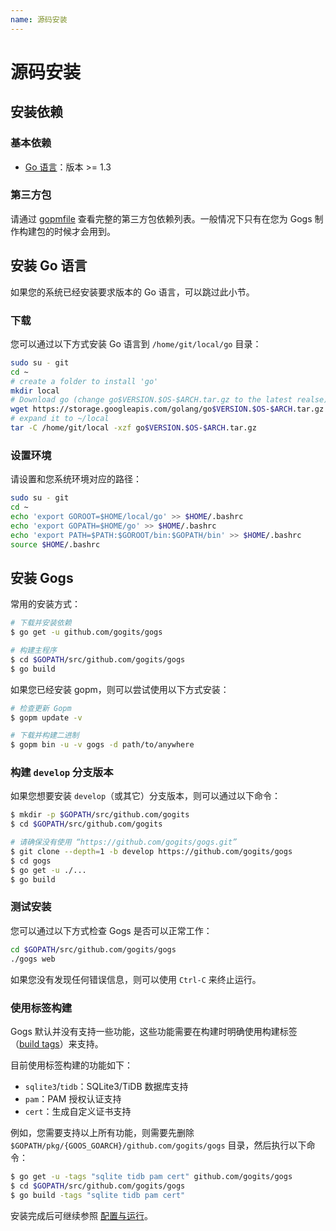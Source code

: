 ```yaml
---
name: 源码安装
---
```


# 源码安装

## 安装依赖

### 基本依赖

- [Go 语言](http://golang.org)：版本 >= 1.3

### 第三方包

请通过 [gopmfile](https://github.com/gogits/gogs/blob/master/.gopmfile) 查看完整的第三方包依赖列表。一般情况下只有在您为 Gogs 制作构建包的时候才会用到。

## 安装 Go 语言

如果您的系统已经安装要求版本的 Go 语言，可以跳过此小节。

### 下载

您可以通过以下方式安装 Go 语言到 `/home/git/local/go` 目录：

```sh
sudo su - git
cd ~
# create a folder to install 'go'
mkdir local
# Download go (change go$VERSION.$OS-$ARCH.tar.gz to the latest realse)
wget https://storage.googleapis.com/golang/go$VERSION.$OS-$ARCH.tar.gz
# expand it to ~/local
tar -C /home/git/local -xzf go$VERSION.$OS-$ARCH.tar.gz
```

### 设置环境

请设置和您系统环境对应的路径：

```sh
sudo su - git
cd ~
echo 'export GOROOT=$HOME/local/go' >> $HOME/.bashrc
echo 'export GOPATH=$HOME/go' >> $HOME/.bashrc
echo 'export PATH=$PATH:$GOROOT/bin:$GOPATH/bin' >> $HOME/.bashrc
source $HOME/.bashrc
```

## 安装 Gogs

常用的安装方式：

```sh
# 下载并安装依赖
$ go get -u github.com/gogits/gogs

# 构建主程序
$ cd $GOPATH/src/github.com/gogits/gogs
$ go build
```

如果您已经安装 gopm，则可以尝试使用以下方式安装：

```sh
# 检查更新 Gopm
$ gopm update -v

# 下载并构建二进制
$ gopm bin -u -v gogs -d path/to/anywhere
```

### 构建 `develop` 分支版本

如果您想要安装 `develop`（或其它）分支版本，则可以通过以下命令：

```sh
$ mkdir -p $GOPATH/src/github.com/gogits
$ cd $GOPATH/src/github.com/gogits

# 请确保没有使用 “https://github.com/gogits/gogs.git”
$ git clone --depth=1 -b develop https://github.com/gogits/gogs
$ cd gogs
$ go get -u ./...
$ go build
```

### 测试安装

您可以通过以下方式检查 Gogs 是否可以正常工作：

```sh
cd $GOPATH/src/github.com/gogits/gogs
./gogs web
```

如果您没有发现任何错误信息，则可以使用 `Ctrl-C` 来终止运行。

### 使用标签构建

Gogs 默认并没有支持一些功能，这些功能需要在构建时明确使用构建标签（[build tags](https://golang.org/pkg/go/build/#hdr-Build_Constraints)）来支持。

目前使用标签构建的功能如下：

- `sqlite3`/`tidb`：SQLite3/TiDB 数据库支持
- `pam`：PAM 授权认证支持
- `cert`：生成自定义证书支持

例如，您需要支持以上所有功能，则需要先删除 `$GOPATH/pkg/{GOOS_GOARCH}/github.com/gogits/gogs` 目录，然后执行以下命令：

```sh
$ go get -u -tags "sqlite tidb pam cert" github.com/gogits/gogs
$ cd $GOPATH/src/github.com/gogits/gogs
$ go build -tags "sqlite tidb pam cert"
```

安装完成后可继续参照 [配置与运行](configuration_and_run.html)。
